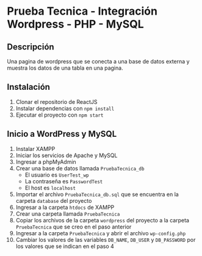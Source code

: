 # Prueba Tecnica - Integración Wordpress - PHP - MySQL

## Descripción
 Una pagina de wordpress que se conecta a una base de datos externa y muestra los datos de una tabla en una pagina.

## Instalación
1. Clonar el repositorio de ReactJS
2. Instalar dependencias con `npm install`
3. Ejecutar el proyecto con `npm start`


## Inicio a WordPress y MySQL
1. Instalar XAMPP
2. Iniciar los servicios de Apache y MySQL
3. Ingresar a phpMyAdmin
4. Crear una base de datos llamada `PruebaTecnica_db`
    - El usuario es `UserTest_wp`
    - La contraseña es `PasswordTest`
    - El host es `localhost`
5. Importar el archivo `PruebaTecnica_db.sql` que se encuentra en la carpeta `database` del proyecto
6. Ingresar a la carpeta `htdocs` de XAMPP
7. Crear una carpeta llamada `PruebaTecnica`
8. Copiar los archivos de la carpeta `wordpress` del proyecto a la carpeta `PruebaTecnica` que se creo en el paso anterior
9. Ingresar a la carpeta `PruebaTecnica` y abrir el archivo `wp-config.php`
10. Cambiar los valores de las variables `DB_NAME`, `DB_USER` y `DB_PASSWORD` por los valores que se indican en el paso 4

